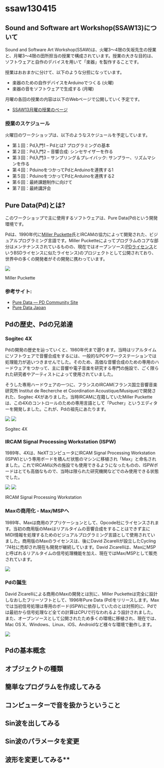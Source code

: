 # ssaw130415

## Sound and Software art Workshop(SSAW13)について

Sound and Software Art Workshop(SSAW)は、火曜3〜4限の矢坂先生の授業と、月曜3〜4限の田所担当の授業で構成されています。授業の大きな目的は、ソフトウェアと自作のデバイスを用いて「楽器」を製作することです。

授業はおおまかに分けて、以下のような分担になっています。

* 楽器のための自作デバイスをArduinoでつくる (火曜)
* 楽器の音をソフトウェアで生成する (月曜)

月曜の各回の授業の内容は以下のWebページで公開していく予定です。

* [SSAW13月曜の授業のページ](http://yoppa.org/ssaw13)

### 授業のスケジュール

火曜日のワークショップは、以下のようなスケジュールを予定しています。

* 第１回：Pd入門1 – Pdとは? プログラミングの基本
* 第２回：Pd入門2 – 音響合成: シンセサイザーを作る
* 第３回：Pd入門3 – サンプリング＆プレイバック: サンプラー、リズムマシンを作る
* 第４回：PduinoをつかってPdとArduinoを連携する1
* 第５回：PduinoをつかってPdとArduinoを連携する2
* 第６回：最終課題制作に向けて
* 第７回：最終講評会

## Pure Data(Pd)とは?

このワークショップで主に使用するソフトウェアは、Pure Data(Pd)という開発環境です。

Pdは、1990年代に[Miller Puckette](http://crca.ucsd.edu/~msp/)氏とIRCAMの協力によって開発された、ビジュアルプログラミング言語です。Miller Pucketteによってプログラムのコアな部分はメンテナンスされているものの、現在ではオープンソース([PDライセンス](http://puredata.info/about/pdlicense)というBSDライセンスに似たライセンス)のプロジェクトとして公開されており、世界中の多くの開発者がその開発に携わっています。

![](img/msp-photo.gif)

Miller Puckette

### 参考サイト:

* [Pure Data — PD Community Site](http://puredata.info/)
* [Pure Data Japan](http://puredatajapan.info/)

## Pdの歴史、Pdの兄弟達

### Sogitec 4X

Pdの開発の歴史を辿っていくと、1980年代まで遡ります。当時はリアルタイムにソフトウェアで音響合成をするには、一般的なPCやワークステーションでは処理能力が追いつきませんでした。そのため、高価な音響合成のための専用のハードウェアをつかって、主に音響や電子音楽を研究する専門の施設で、ごく限られた研究者やアーティストによって使用されていました。

そうした専用ハードウェアの一つに、フランスのIRCAM(フランス国立音響音楽研究所 Institut de Recherche et Coordination Acoustique/Musique)で開発された、Sogitec 4Xがありました。当時IRCAMに在籍していたMiller Pucketteは、この4Xのコントロールのための専用言語として「Pucher」というエディターを開発しました。これが、Pdの祖先にあたります。

![](img/Sogitec4X-2.jpg) ![](img/4X-2.jpg)

Sogitec 4X

### IRCAM Signal Processing Workstation (ISPW)

1989年、4Xは、NeXTコンピュータにIRCAM Signal Processing Workstation (ISPW)という専用ボードを積んだ状態のマシンに移植され「Max」と命名されました。これでIRCAM以外の施設でも使用できるようになったものの、ISPWボードはとても高価なもので、当時は限られた研究機関などでのみ使用できる状態でした。

![](img/M860_-_ISPW_card.jpg) ![](img/ISPW_-_IRCAM_Signal_Processing_Workstation.jpg)

IRCAM Signal Processing Workstation

### Maxの商用化 - Max/MSPへ

1989年、Maxは商用のアプリケーションとして、Opcode社にライセンスされます。当初の商用版のMaxはリアルタイムの音響合成をすることはできず主にMIDI情報を処理するためのビジュアルプログラミング言語として使用されていました。商用版のMaxのライセンスは、後にDavid Zicarelliが設立したCycling '74社に売却され現在も開発が継続しています。David Zicarelliは、MaxにMSPと呼ばれるリアルタイムの信号処理機能を加え、現在ではMax/MSPとして販売されています。

![](img/AudioMusicSM.png)

### Pdの誕生

David Zicarelliによる商用のMaxの開発とは別に、Miller Pucketteは完全に設計しなおしたフリーソフトとして、1996年Pure Data (Pd)をリリースします。Maxでは当初信号処理は専用のボード(ISPW)に依存していたのとは対照的に、Pdでは最初から信号処理など全ての計算はCPUで行なわれるよう設計されました。また、オープンソースとして公開されたため多くの環境に移植され、現在では、Mac OS X、Windows、Linux、iOS、Androidなど様々な環境で動作します。

![](img/pd_patch.png)

## Pdの基本概念

## オブジェクトの種類

## 簡単なプログラムを作成してみる

## コンピューターで音を扱かうということ

## Sin波を出してみる

## Sin波のパラメータを変更

## 波形を変更してみる**

